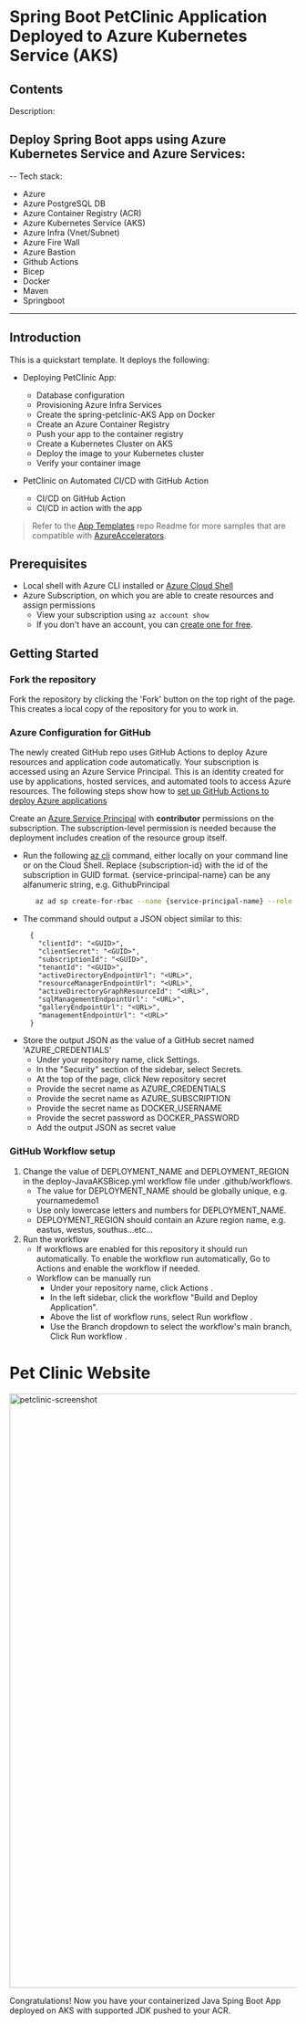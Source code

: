 # Spring Boot PetClinic Application Deployed to Azure Kubernetes Service (AKS)
## Contents
Description: 

## Deploy Spring Boot apps using Azure Kubernetes Service and Azure Services:

--
Tech stack:

- Azure
- Azure PostgreSQL DB
- Azure Container Registry (ACR)
- Azure Kubernetes Service (AKS)
- Azure Infra (Vnet/Subnet)
- Azure Fire Wall
- Azure Bastion
- Github Actions
- Bicep
- Docker
- Maven
- Springboot

---

## Introduction

This is a quickstart template. It deploys the following:

* Deploying PetClinic App:
  * Database configuration
  * Provisioning Azure Infra Services  
  * Create the spring-petclinic-AKS App on Docker
  * Create an Azure Container Registry
  * Push your app to the container registry
  * Create a Kubernetes Cluster on AKS
  * Deploy the image to your Kubernetes cluster
  * Verify your container image

* PetClinic on Automated CI/CD with GitHub Action  
  * CI/CD on GitHub Action
  * CI/CD in action with the app

> Refer to the [App Templates](https://github.com/microsoft/App-Templates) repo Readme for more samples that are compatible with [AzureAccelerators](https://github.com/Azure/azure-dev/).

## Prerequisites
- Local shell with Azure CLI installed or [Azure Cloud Shell](https://ms.portal.azure.com/#cloudshell/)
- Azure Subscription, on which you are able to create resources and assign permissions
  - View your subscription using ```az account show``` 
  -  If you don't have an account, you can [create one for free](https://azure.microsoft.com/free).  

## Getting Started
### Fork the repository

Fork the repository by clicking the 'Fork' button on the top right of the page.
This creates a local copy of the repository for you to work in. 

### Azure Configuration for GitHub  

The newly created GitHub repo uses GitHub Actions to deploy Azure resources and application code automatically. Your subscription is accessed using an Azure Service Principal. This is an identity created for use by applications, hosted services, and automated tools to access Azure resources. The following steps show how to [set up GitHub Actions to deploy Azure applications](https://github.com/Azure/actions-workflow-samples/blob/master/assets/create-secrets-for-GitHub-workflows.md)

Create an [Azure Service Principal](https://docs.microsoft.com/en-us/cli/azure/create-an-azure-service-principal-azure-cli) with **contributor** permissions on the subscription. The subscription-level permission is needed because the deployment includes creation of the resource group itself.
 * Run the following [az cli](https://docs.microsoft.com/en-us/cli/azure/?view=azure-cli-latest) command, either locally on your command line or on the Cloud Shell. 
   Replace {subscription-id} with the id of the subscription in GUID format. {service-principal-name} can be any alfanumeric string, e.g. GithubPrincipal
    ```bash  
       az ad sp create-for-rbac --name {service-principal-name} --role contributor --scopes /subscriptions/{subscription-id} --sdk-auth      
      ```
 * The command should output a JSON object similar to this:
 ```
      {
        "clientId": "<GUID>",
        "clientSecret": "<GUID>",
        "subscriptionId": "<GUID>",
        "tenantId": "<GUID>",
        "activeDirectoryEndpointUrl": "<URL>",
        "resourceManagerEndpointUrl": "<URL>",
        "activeDirectoryGraphResourceId": "<URL>",
        "sqlManagementEndpointUrl": "<URL>",
        "galleryEndpointUrl": "<URL>",
        "managementEndpointUrl": "<URL>"
      }
   ```
 * Store the output JSON as the value of a GitHub secret named 'AZURE_CREDENTIALS'
   + Under your repository name, click Settings. 
   + In the "Security" section of the sidebar, select Secrets. 
   + At the top of the page, click New repository secret
   + Provide the secret name as AZURE_CREDENTIALS
   + Provide the secret name as AZURE_SUBSCRIPTION
   + Provide the secret name as DOCKER_USERNAME
   + Provide the secret password as DOCKER_PASSWORD
   + Add the output JSON as secret value

### GitHub Workflow setup
1. Change the value of DEPLOYMENT_NAME and DEPLOYMENT_REGION in the deploy-JavaAKSBicep.yml workflow file under .github/workflows. 
   * The value for DEPLOYMENT_NAME should be globally unique, e.g. yournamedemo1
   * Use only lowercase letters and numbers for DEPLOYMENT_NAME. 
   * DEPLOYMENT_REGION should contain an Azure region name, e.g. eastus, westus, southus...etc...
2. Run the workflow 
   * If workflows are enabled for this repository it should run automatically. To enable the workflow run automatically, Go to Actions and enable the workflow if needed.
   * Workflow can be manually run 
     + Under your repository name, click Actions .
     + In the left sidebar, click the workflow "Build and Deploy Application".
     + Above the list of workflow runs, select Run workflow .
     + Use the Branch dropdown to select the workflow's main branch, Click Run workflow .
  

# Pet Clinic Website

<img width="1042" alt="petclinic-screenshot" src="https://cloud.githubusercontent.com/assets/838318/19727082/2aee6d6c-9b8e-11e6-81fe-e889a5ddfded.png">


Congratulations! Now you have your containerized Java Sping Boot App deployed on AKS with supported JDK pushed to your ACR. 
